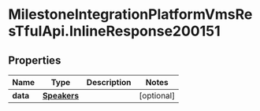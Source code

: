 # MilestoneIntegrationPlatformVmsResTfulApi.InlineResponse200151

## Properties
Name | Type | Description | Notes
------------ | ------------- | ------------- | -------------
**data** | [**Speakers**](Speakers.md) |  | [optional] 
